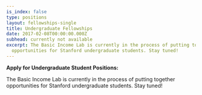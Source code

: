 ```yaml
---
is_index: false
type: positions
layout: fellowships-single
title: Undergraduate Fellowships
date: 2017-02-08T00:00:00.000Z
subhead: currently not available
excerpt: The Basic Income Lab is currently in the process of putting together
  opportunities for Stanford undergraduate students. Stay tuned!
---
```

**Apply for Undergraduate Student Positions:**

The Basic Income Lab is currently in the process of putting together opportunities for Stanford undergraduate students. Stay tuned!